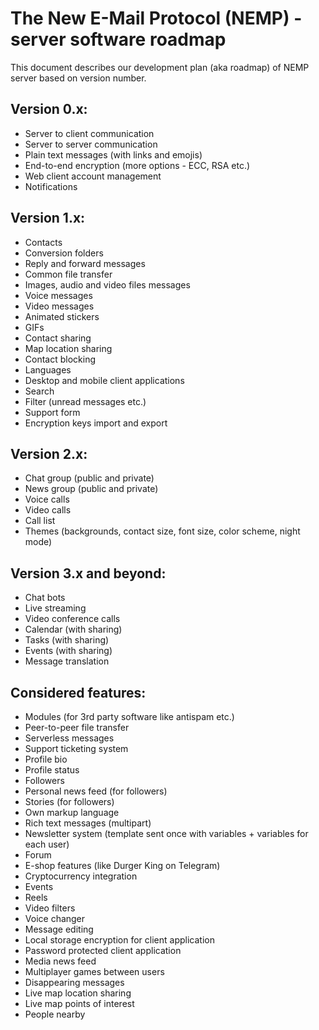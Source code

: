 # The New E-Mail Protocol (NEMP) - server software roadmap

This document describes our development plan (aka roadmap) of NEMP server based on version number.

## Version 0.x:

- Server to client communication
- Server to server communication
- Plain text messages (with links and emojis)
- End-to-end encryption (more options - ECC, RSA etc.)
- Web client account management
- Notifications

## Version 1.x:

- Contacts
- Conversion folders
- Reply and forward messages
- Common file transfer
- Images, audio and video files messages
- Voice messages
- Video messages
- Animated stickers
- GIFs
- Contact sharing
- Map location sharing
- Contact blocking
- Languages
- Desktop and mobile client applications
- Search
- Filter (unread messages etc.)
- Support form
- Encryption keys import and export

## Version 2.x:

- Chat group (public and private)
- News group (public and private)
- Voice calls
- Video calls
- Call list
- Themes (backgrounds, contact size, font size, color scheme, night mode)

## Version 3.x and beyond:

- Chat bots
- Live streaming
- Video conference calls
- Calendar (with sharing)
- Tasks (with sharing)
- Events (with sharing)
- Message translation

## Considered features:

- Modules (for 3rd party software like antispam etc.)
- Peer-to-peer file transfer
- Serverless messages
- Support ticketing system
- Profile bio
- Profile status
- Followers
- Personal news feed (for followers)
- Stories (for followers)
- Own markup language
- Rich text messages (multipart)
- Newsletter system (template sent once with variables + variables for each user)
- Forum
- E-shop features (like Durger King on Telegram)
- Cryptocurrency integration
- Events
- Reels
- Video filters
- Voice changer
- Message editing
- Local storage encryption for client application
- Password protected client application
- Media news feed
- Multiplayer games between users
- Disappearing messages
- Live map location sharing
- Live map points of interest
- People nearby
